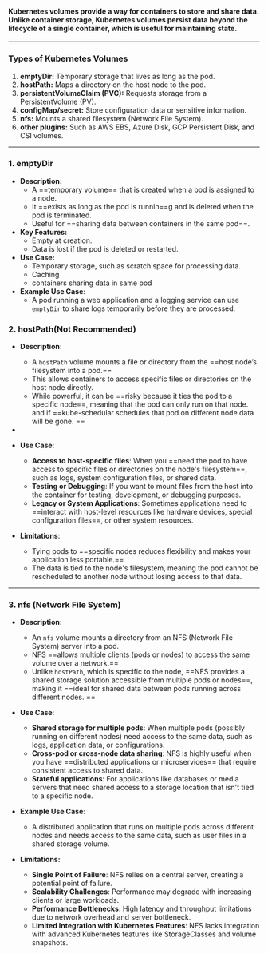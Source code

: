 #### Kubernetes volumes provide a way for containers to store and share data. Unlike container storage, Kubernetes volumes persist data beyond the lifecycle of a single container, which is useful for maintaining state.

---
### Types of Kubernetes Volumes

1. **emptyDir:** Temporary storage that lives as long as the pod.
2. **hostPath:** Maps a directory on the host node to the pod.
3. **persistentVolumeClaim (PVC):** Requests storage from a PersistentVolume (PV).
4. **configMap/secret:** Store configuration data or sensitive information.
5. **nfs:** Mounts a shared filesystem (Network File System).
6. **other plugins:** Such as AWS EBS, Azure Disk, GCP Persistent Disk, and CSI volumes.
---
### **1. emptyDir**

- **Description:**
    - A ==temporary volume== that is created when a pod is assigned to a node.
    - It ==exists as long as the pod is runnin==g and is deleted when the pod is terminated.
    - Useful for ==sharing data between containers in the same pod==.
- **Key Features:**
    - Empty at creation.
    - Data is lost if the pod is deleted or restarted.
- **Use Case:**
    - Temporary storage, such as scratch space for processing data.
    - Caching
    - containers sharing data in same pod
- **Example Use Case**:
    - A pod running a web application and a logging service can use `emptyDir` to share logs temporarily before they are processed.

### 2. **hostPath(Not Recommended)**

- **Description**:
    - A `hostPath` volume mounts a file or directory from the ==host node’s filesystem into a pod.==
    - This allows containers to access specific files or directories on the host node directly.
    - While powerful, it can be ==risky because it ties the pod to a specific node==, meaning that the pod can only run on that node. and if ==kube-schedular schedules that pod on different node  data will be gone. ==
- 
- **Use Case**:
    - **Access to host-specific files**: When you ==need the pod to have access to specific files or directories on the node's filesystem==, such as logs, system configuration files, or shared data.
    - **Testing or Debugging**: If you want to mount files from the host into the container for testing, development, or debugging purposes.
    - **Legacy or System Applications**: Sometimes applications need to ==interact with host-level resources like hardware devices, special configuration files==, or other system resources.

- **Limitations**:    
    - Tying pods to ==specific nodes reduces flexibility and makes your application less portable.==
    - The data is tied to the node's filesystem, meaning the pod cannot be rescheduled to another node without losing access to that data.

---
### 3. **nfs (Network File System)**

- **Description**:
    - An `nfs` volume mounts a directory from an NFS (Network File System) server into a pod.
    - NFS ==allows multiple clients (pods or nodes) to access the same volume over a network.==
    - Unlike `hostPath`, which is specific to the node, ==NFS provides a shared storage solution accessible from multiple pods or nodes==, making it ==ideal for shared data between pods running across different nodes.
==
- **Use Case**:    
    - **Shared storage for multiple pods**: When multiple pods (possibly running on different nodes) need access to the same data, such as logs, application data, or configurations.
    - **Cross-pod or cross-node data sharing**: NFS is highly useful when you have ==distributed applications or microservices== that require consistent access to shared data.
    - **Stateful applications**: For applications like databases or media servers that need shared access to a storage location that isn't tied to a specific node.

- **Example Use Case**:    
    - A distributed application that runs on multiple pods across different nodes and needs access to the same data, such as user files in a shared storage volume.

- **Limitations:**
     -  **Single Point of Failure**: NFS relies on a central server, creating a potential point of failure.
     - **Scalability Challenges**: Performance may degrade with increasing clients or large workloads.
     - **Performance Bottlenecks**: High latency and throughput limitations due to network overhead and server bottleneck.
    - **Limited Integration with Kubernetes Features**: NFS lacks integration with advanced Kubernetes features like StorageClasses and volume snapshots.